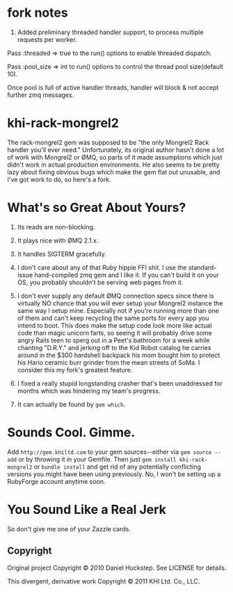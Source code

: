 # fork notes

1. Added preliminary threaded handler support, to process multiple requests per worker.

  Pass :threaded => true to the run() options to enable threaded dispatch.

  Pass :pool_size => int to run() options to control the thread pool size(default 10).

  Once pool is full of active handler threads, handler will block & not accept further zmq messages.

# khi-rack-mongrel2

The rack-mongrel2 gem was supposed to be "the only Mongrel2 Rack handler you'll ever need." Unfortunately, its original author hasn't done a lot of work with Mongrel2 or ØMQ, so parts of it made assumptions which just didn't work in actual production environments. He also seems to be pretty lazy about fixing obvious bugs which make the gem flat out unusable, and I've got work to do, so here's a fork.

# What's so Great About Yours?

1. Its reads are non-blocking.

2. It plays nice with ØMQ 2.1.x.

3. It handles SIGTERM gracefully.

4. I don't care about any of that Ruby hippie FFI shit. I use the standard-issue hand-compiled zmq gem and I like it. If you can't build it on your OS, you probably shouldn't be serving web pages from it.

5. I don't ever supply any default ØMQ connection specs since there is virtually NO chance that you will ever setup your Mongrel2 instance the same way I setup mine. Especially not if you're running more than one of them and can't keep recycling the same ports for every app you intend to boot. This does make the setup code look more like actual code than magic unicorn farts, so seeing it will probably drive some angry Rails teen to sperg out in a Peet's bathroom for a week while chanting "D.R.Y." and jerking off to the Kid Robot catalog he carries around in the $300 hardshell backpack his mom bought him to protect his Hario ceramic burr grinder from the mean streets of SoMa. I consider this my fork's greatest feature. 

6. I fixed a really stupid longstanding crasher that's been unaddressed for months which was hindering my team's progress.

7. It can actually be found by `gem which`.

# Sounds Cool. Gimme.

Add `http://gem.khiltd.com` to your gem sources--either via `gem source --add` or by throwing it in your Gemfile. Then just `gem install khi-rack-mongrel2` or `bundle install` and get rid of any potentially conflicting versions you might have been using previously. No, I won't be setting up a RubyForge account anytime soon.

# You Sound Like a Real Jerk

So don't give me one of your Zazzle cards.

## Copyright

Original project Copyright © 2010 Daniel Huckstep. See LICENSE for details.

This divergent, derivative work Copyright © 2011 KHI Ltd. Co., LLC. 
